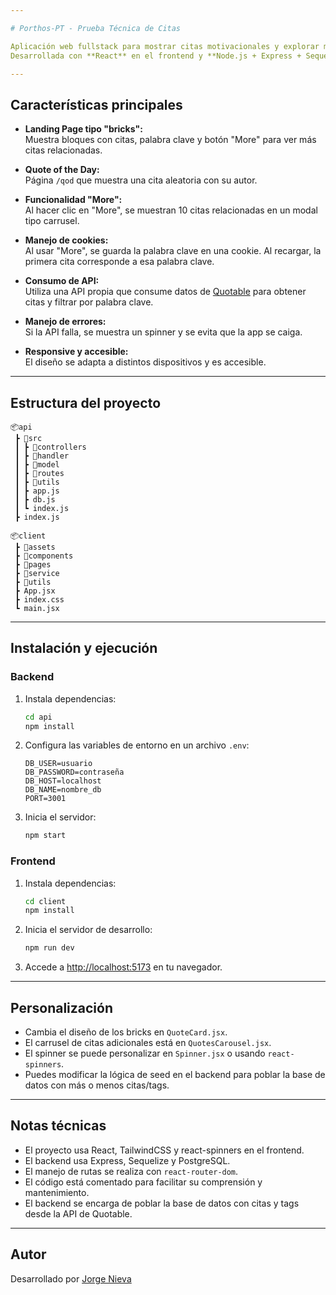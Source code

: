 ```yaml
---

# Porthos-PT - Prueba Técnica de Citas

Aplicación web fullstack para mostrar citas motivacionales y explorar más citas por palabra clave.  
Desarrollada con **React** en el frontend y **Node.js + Express + Sequelize** en el backend.

---
```


## Características principales

- **Landing Page tipo "bricks":**  
  Muestra bloques con citas, palabra clave y botón "More" para ver más citas relacionadas.

- **Quote of the Day:**  
  Página `/qod` que muestra una cita aleatoria con su autor.

- **Funcionalidad "More":**  
  Al hacer clic en "More", se muestran 10 citas relacionadas en un modal tipo carrusel.

- **Manejo de cookies:**  
  Al usar "More", se guarda la palabra clave en una cookie. Al recargar, la primera cita corresponde a esa palabra clave.

- **Consumo de API:**  
  Utiliza una API propia que consume datos de [Quotable](https://api.quotable.io/) para obtener citas y filtrar por palabra clave.

- **Manejo de errores:**  
  Si la API falla, se muestra un spinner y se evita que la app se caiga.

- **Responsive y accesible:**  
  El diseño se adapta a distintos dispositivos y es accesible.

---

## Estructura del proyecto

```
📦api
 ┣ 📂src
 ┃ ┣ 📂controllers
 ┃ ┣ 📂handler
 ┃ ┣ 📂model
 ┃ ┣ 📂routes
 ┃ ┣ 📂utils
 ┃ ┣ app.js
 ┃ ┣ db.js
 ┃ ┗ index.js
 ┣ index.js

📦client
 ┣ 📂assets
 ┣ 📂components
 ┣ 📂pages
 ┣ 📂service
 ┣ 📂utils
 ┣ App.jsx
 ┣ index.css
 ┗ main.jsx
```

---

## Instalación y ejecución

### Backend

1. Instala dependencias:
   ```bash
   cd api
   npm install
   ```
2. Configura las variables de entorno en un archivo `.env`:
   ```
   DB_USER=usuario
   DB_PASSWORD=contraseña
   DB_HOST=localhost
   DB_NAME=nombre_db
   PORT=3001
   ```
3. Inicia el servidor:
   ```bash
   npm start
   ```

### Frontend

1. Instala dependencias:
   ```bash
   cd client
   npm install
   ```
2. Inicia el servidor de desarrollo:
   ```bash
   npm run dev
   ```
3. Accede a [http://localhost:5173](http://localhost:5173) en tu navegador.

---

## Personalización

- Cambia el diseño de los bricks en `QuoteCard.jsx`.
- El carrusel de citas adicionales está en `QuotesCarousel.jsx`.
- El spinner se puede personalizar en `Spinner.jsx` o usando `react-spinners`.
- Puedes modificar la lógica de seed en el backend para poblar la base de datos con más o menos citas/tags.

---

## Notas técnicas

- El proyecto usa React, TailwindCSS y react-spinners en el frontend.
- El backend usa Express, Sequelize y PostgreSQL.
- El manejo de rutas se realiza con `react-router-dom`.
- El código está comentado para facilitar su comprensión y mantenimiento.
- El backend se encarga de poblar la base de datos con citas y tags desde la API de Quotable.

---

## Autor

Desarrollado por [Jorge Nieva](https://github.com/jorgenieva23)
